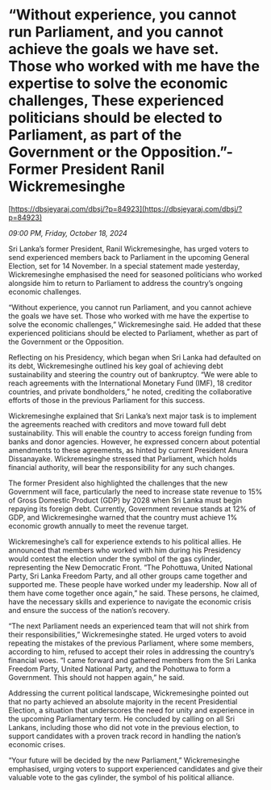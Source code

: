 # “Without experience, you cannot run Parliament, and you cannot achieve the goals we have set. Those who worked with me have the expertise to solve the economic challenges, These experienced politicians should be elected to Parliament,  as part of the Government or the Opposition.”- Former President Ranil Wickremesinghe

[https://dbsjeyaraj.com/dbsj/?p=84923](https://dbsjeyaraj.com/dbsj/?p=84923)

*09:00 PM, Friday, October 18, 2024*

Sri Lanka’s former President, Ranil Wickremesinghe, has urged voters to send experienced members back to Parliament in the upcoming General Election, set for 14 November. In a special statement made yesterday, Wickremesinghe emphasised the need for seasoned politicians who worked alongside him to return to Parliament to address the country’s ongoing economic challenges.

“Without experience, you cannot run Parliament, and you cannot achieve the goals we have set. Those who worked with me have the expertise to solve the economic challenges,” Wickremesinghe said. He added that these experienced politicians should be elected to Parliament, whether as part of the Government or the Opposition.

Reflecting on his Presidency, which began when Sri Lanka had defaulted on its debt, Wickremesinghe outlined his key goal of achieving debt sustainability and steering the country out of bankruptcy. “We were able to reach agreements with the International Monetary Fund (IMF), 18 creditor countries, and private bondholders,” he noted, crediting the collaborative efforts of those in the previous Parliament for this success.

Wickremesinghe explained that Sri Lanka’s next major task is to implement the agreements reached with creditors and move toward full debt sustainability. This will enable the country to access foreign funding from banks and donor agencies. However, he expressed concern about potential amendments to these agreements, as hinted by current President Anura Dissanayake. Wickremesinghe stressed that Parliament, which holds financial authority, will bear the responsibility for any such changes.

The former President also highlighted the challenges that the new Government will face, particularly the need to increase state revenue to 15% of Gross Domestic Product (GDP) by 2028 when Sri Lanka must begin repaying its foreign debt. Currently, Government revenue stands at 12% of GDP, and Wickremesinghe warned that the country must achieve 1% economic growth annually to meet the revenue target.

Wickremesinghe’s call for experience extends to his political allies. He announced that members who worked with him during his Presidency would contest the election under the symbol of the gas cylinder, representing the New Democratic Front. “The Pohottuwa, United National Party, Sri Lanka Freedom Party, and all other groups came together and supported me. These people have worked under my leadership. Now all of them have come together once again,” he said. These persons, he claimed, have the necessary skills and experience to navigate the economic crisis and ensure the success of the nation’s recovery.

“The next Parliament needs an experienced team that will not shirk from their responsibilities,” Wickremesinghe stated. He urged voters to avoid repeating the mistakes of the previous Parliament, where some members, according to him, refused to accept their roles in addressing the country’s financial woes. “I came forward and gathered members from the Sri Lanka Freedom Party, United National Party, and the Pohottuwa to form a Government. This should not happen again,” he said.

Addressing the current political landscape, Wickremesinghe pointed out that no party achieved an absolute majority in the recent Presidential Election, a situation that underscores the need for unity and experience in the upcoming Parliamentary term. He concluded by calling on all Sri Lankans, including those who did not vote in the previous election, to support candidates with a proven track record in handling the nation’s economic crises.

“Your future will be decided by the new Parliament,” Wickremesinghe emphasised, urging voters to support experienced candidates and give their valuable vote to the gas cylinder, the symbol of his political alliance.

